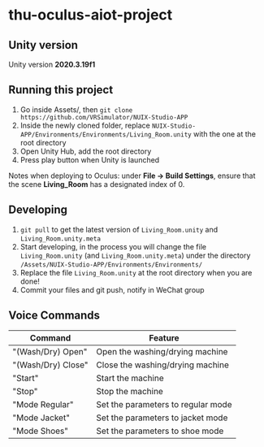 # thu-oculus-aiot-project

## Unity version
Unity version **2020.3.19f1**



## Running this project

1. Go inside Assets/, then `git clone https://github.com/VRSimulator/NUIX-Studio-APP`
2. Inside the newly cloned folder, replace `NUIX-Studio-APP/Environments/Environments/Living_Room.unity` with the one at the root directory
3. Open Unity Hub, add the root directory
4. Press play button when Unity is launched

Notes when deploying to Oculus: under **File → Build Settings**, ensure that the scene **Living_Room** has a designated index of 0.



## Developing

1. `git pull` to get the latest version of `Living_Room.unity` and `Living_Room.unity.meta`
2. Start developing, in the process you will change the file `Living_Room.unity` (and `Living_Room.unity.meta`) under the directory `/Assets/NUIX-Studio-APP/Environments/Environments/`
3. Replace the file `Living_Room.unity` at the root directory when you are done!
4. Commit your files and git push, notify in WeChat group



## Voice Commands

| Command            | Feature                            |
| ------------------ | ---------------------------------- |
| "(Wash/Dry) Open"  | Open the washing/drying machine    |
| "(Wash/Dry) Close" | Close the washing/drying machine   |
| "Start"            | Start the machine                  |
| "Stop"             | Stop the machine                   |
| "Mode Regular"     | Set the parameters to regular mode |
| "Mode Jacket"      | Set the parameters to jacket mode  |
| "Mode Shoes"       | Set the parameters to shoe mode    |


